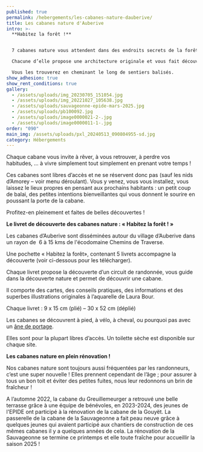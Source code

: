 ```yaml
---
published: true
permalink: /hebergements/les-cabanes-nature-dauberive/
title: Les cabanes nature d'Auberive
intro: >-
  **Habitez la forêt !**


  7 cabanes nature vous attendent dans des endroits secrets de la forêt pour vivre des moments magiques !

  Chacune d’elle propose une architecture originale et vous fait découvrir  "l’esprit du lieu"...

  Vous les trouverez en cheminant le long de sentiers balisés.
show_adhesion: true
show_rent_conditions: true
gallery:
  - /assets/uploads/img_20230705_151054.jpg
  - /assets/uploads/img_20221027_105638.jpg
  - /assets/uploads/sauvageonne-epide-mars-2025.jpg
  - /assets/uploads/pb100092.jpg
  - /assets/uploads/image0000021-2-.jpg
  - /assets/uploads/image0000011-1-.jpg
order: "090"
main_img: /assets/uploads/pxl_20240513_090804955-sd.jpg
category: Hébergements
---
```

Chaque cabane vous invite à rêver, à vous retrouver, à perdre vos 
habitudes, … à vivre simplement tout simplement en prenant votre temps !

Ces cabanes sont libres d’accès et ne se réservent donc pas (sauf les nids 
d’Amorey – voir menu déroulant). Vous y venez, vous vous installez, vous
 laissez le lieux propres en pensant aux prochains habitants : un petit 
coup de balai, des petites intentions bienveillantes qui vous donnent le sourire en poussant la porte de la cabane.

Profitez-en pleinement et faites de belles découvertes !

**Le livret de découverte des cabanes nature : « Habitez la forêt ! »**

Les cabanes d’Auberive sont disséminées autour du village d’Auberive 
dans un rayon de  6 à 15 kms de l'écodomaine Chemins de Traverse.

Une pochette « Habitez la forêt», contenant 5 livrets accompagne la découverte (voir ci-dessous pour les télécharger).

Chaque livret propose la découverte d’un circuit de randonnée, vous 
guide dans la découverte nature et permet de découvrir une cabane.

Il comporte des cartes, des conseils pratiques, des informations et des 
superbes illustrations originales à l’aquarelle de Laura Bour.

Chaque livret : 9 x 15 cm (plié) – 30 x 52 cm (déplié)

Les cabanes se découvrent à pied, à vélo, à cheval, ou pourquoi pas avec un [âne de portage](https://chemindetraverse52.org/locations-en-liberte-danes-de-portage/).

Elles sont pour la plupart libres d’accès. Un toilette sèche est disponible sur chaque site.

**Les cabanes nature en plein rénovation !**

Nos cabanes nature sont toujours aussi fréquentées par les 
randonneurs, c’est une super nouvelle ! Elles prennent cependant de 
l’âge ; pour assurer à tous un bon toit et éviter des petites fuites, 
nous leur redonnons un brin de fraîcheur !

A l’automne 2022, la cabane du Greuillemeurger a retrouvé une belle 
terrasse grâce à une équipe de bénévoles, en 2023-2024, des jeunes de l'EPIDE ont participé à la rénovation de la cabane de la Gouyët. La passerelle de la cabane 
de la Sauvageonne a fait peau neuve grâce à quelques jeunes qui avaient 
participé aux chantiers de construction de ces mêmes cabanes il y a 
quelques années de cela. La rénovation de la Sauvageonne se termine ce printemps et elle toute fraîche pour accueillir la saison 2025 !
